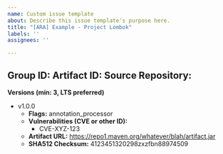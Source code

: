 ```yaml
---
name: Custom issue template
about: Describe this issue template's purpose here.
title: "[ARA] Example - Project Lombok"
labels: ''
assignees: ''

---
```


**Group ID:**
**Artifact ID:**
**Source Repository:**
---
**Versions (min: 3, LTS preferred)**
* v1.0.0
  * **Flags:** annotation_processor
  * **Vulnerabilities (CVE or other ID):**
    * CVE-XYZ-123
  * **Artifact URL:** https://repo1.maven.org/whatever/blah/artifact.jar
  * **SHA512 Checksum:** 4123451320298zxzfbn88974509
